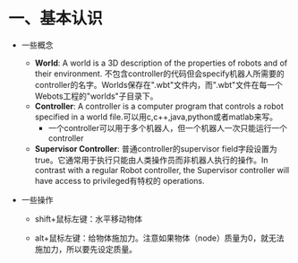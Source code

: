 # 一、基本认识

- 一些概念
  - **World**: A world is a 3D description of the properties of robots and of their environment. 不包含controller的代码但会specify机器人所需要的controller的名字。Worlds保存在".wbt"文件内，而".wbt"文件在每一个Webots工程的"worlds"子目录下。
  - **Controller**: A controller is a computer program that controls a robot specified in a world file.可以用c,c++,java,python或者matlab来写。
    - 一个controller可以用于多个机器人，但一个机器人一次只能运行一个controller
  - **Supervisor Controller**: 普通controller的supervisor field字段设置为true。它通常用于执行只能由人类操作员而非机器人执行的操作。In contrast with a regular Robot controller, the Supervisor controller will have access to privileged有特权的 operations. 

- 一些操作

  - shift+鼠标左键：水平移动物体

  - alt+鼠标左键：给物体施加力。注意如果物体（node）质量为0，就无法施加力，所以要先设定质量。